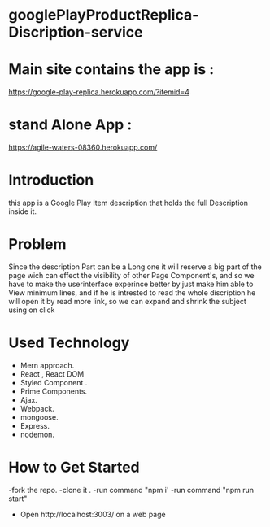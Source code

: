 # googlePlayProductReplica-Discription-service

# Main site contains the app is :
https://google-play-replica.herokuapp.com/?itemid=4
# stand Alone App :
https://agile-waters-08360.herokuapp.com/

# Introduction
this app is a Google Play Item description that holds the full Description inside it.

# Problem
Since the description Part can be a Long one it will reserve a big part of the page wich can effect the visibility of other Page Component's,
and so we have to make the userinterface experince better by just make him able to View minimum lines,
and if he is intrested to read the whole discription he will open it by read more link, so we can expand and shrink the subject using on click

# Used Technology
- Mern approach.
- React , React DOM
- Styled Component .
- Prime Components.
- Ajax.
- Webpack.
- mongoose.
- Express.
- nodemon.

# How to Get Started
-fork the repo.
-clone it .
-run command "npm i'
-run command "npm run start"
- Open http://localhost:3003/ on a web page

